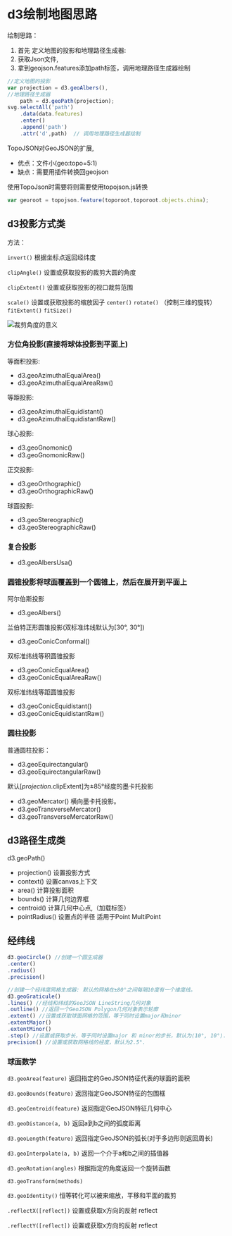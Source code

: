 # d3绘制地图思路

绘制思路：

1. 首先 定义地图的投影和地理路径生成器:
2. 获取Json文件,
3. 拿到geojson.features添加path标签，调用地理路径生成器绘制

```javascript
//定义地图的投影
var projection = d3.geoAlbers(),
//地理路径生成器
    path = d3.geoPath(projection);
svg.selectAll('path')
    .data(data.features)
    .enter()
    .append('path')
    .attr('d',path)  // 调用地理路径生成器绘制
```

TopoJSON对GeoJSON的扩展,

- 优点：文件小(geo:topo=5:1)
- 缺点：需要用插件转换回geojson

使用TopoJson时需要将则需要使用topojson.js转换

```javascript
var georoot = topojson.feature(toporoot,toporoot.objects.china); 
```

## d3投影方式类

方法：

`invert()` 根据坐标点返回经纬度

`clipAngle()` 设置或获取投影的裁剪大圆的角度

`clipExtent()` 设置或获取投影的视口裁剪范围

`scale()` 设置或获取投影的缩放因子
`center()`
`rotate()` （控制三维的旋转）
`fitExtent()`
`fitSize()`

![裁剪角度的意义](http://upload-images.jianshu.io/upload_images/3967890-de9030cf1b004315.png?imageMogr2/auto-orient/strip%7CimageView2/2/w/1240)

### 方位角投影(直接将球体投影到平面上)

等面积投影:

- d3.geoAzimuthalEqualArea()
- d3.geoAzimuthalEqualAreaRaw()

等距投影:

- d3.geoAzimuthalEquidistant()
- d3.geoAzimuthalEquidistantRaw()

球心投影:

- d3.geoGnomonic()
- d3.geoGnomonicRaw()

正交投影:

- d3.geoOrthographic()
- d3.geoOrthographicRaw()

球面投影:

- d3.geoStereographic()
- d3.geoStereographicRaw()

### 复合投影

- d3.geoAlbersUsa()

### 圆锥投影将球面覆盖到一个圆锥上，然后在展开到平面上

阿尔伯斯投影

- d3.geoAlbers()

兰伯特正形圆锥投影(双标准纬线默认为[30°, 30°])

- d3.geoConicConformal()

双标准纬线等积圆锥投影

- d3.geoConicEqualArea()
- d3.geoConicEqualAreaRaw()

双标准纬线等距圆锥投影

- d3.geoConicEquidistant()
- d3.geoConicEquidistantRaw()

### 圆柱投影

普通圆柱投影：

- d3.geoEquirectangular()
- d3.geoEquirectangularRaw()

默认[*projection*.clipExtent]为±85°经度的墨卡托投影

- d3.geoMercator() 横向墨卡托投影。
- d3.geoTransverseMercator()
- d3.geoTransverseMercatorRaw()

## d3路径生成类

d3.geoPath()

- projection() 设置投影方式
- context() 设置canvas上下文
- area() 计算投影面积
- bounds() 计算几何边界框
- centroid() 计算几何中心点,（加载标签）
- pointRadius() 设置点的半径 适用于Point MultiPoint

## 经纬线

```javascript
d3.geoCircle() //创建一个圆生成器
.center()
.radius()
.precision()

//创建一个经纬度网格生成器: 默认的网格在±80°之间每隔10度有一个维度线。
d3.geoGraticule() 
.lines() //经线和纬线的GeoJSON LineString几何对象
.outline() //返回一个GeoJSON Polygon几何对象表示轮廓
.extent() //设置或获取球面网格的范围，等于同时设置major和minor
.extentMajor()
.extentMinor()
.step() //设置或获取步长，等于同时设置major 和 minor的步长，默认为⟨10°, 10°⟩.
precision() //设置或获取网格线的经度，默认为2.5°.
```

### 球面数学

`d3.geoArea(feature)` 返回指定的GeoJSON特征代表的球面的面积

`d3.geoBounds(feature)` 返回指定GeoJSON特征的包围框

`d3.geoCentroid(feature)` 返回指定GeoJSON特征几何中心

`d3.geoDistance(a, b)` 返回a到b之间的弧度距离

`d3.geoLength(feature)`  返回指定GeoJSON的弧长(对于多边形则返回周长)

`d3.geoInterpolate(a, b)` 返回一个介于a和b之间的插值器

`d3.geoRotation(angles)` 根据指定的角度返回一个旋转函数

`d3.geoTransform(methods)`

`d3.geoIdentity()` 恒等转化可以被来缩放，平移和平面的裁剪

`.reflectX([reflect])` 设置或获取x方向的反射 reflect

`.reflectY([reflect])` 设置或获取x方向的反射 reflect
